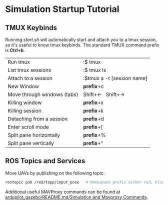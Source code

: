 # Simulation Startup Tutorial

## TMUX Keybinds

Running *start.sh* will automatically start and attach you to a tmux session, so it's useful to know tmux keybinds. 
The standard TMUX command prefix is **Ctrl+b**.

| | |
| :--        |         :-- |
| Run tmux | :$ tmux |
| List tmux sessions | :$ tmux ls |
| Attach to a session | :$tmux a -t [session name] |
| New Window | **prefix**+c |
| Move through windows (tabs) | Shift+&larr; &nbsp; Shift+&rarr;|
| Killing window | **prefix**+x |
| Killing session | **prefix**+k |
| Detaching from a session | **prefix**+d |
| Enter scroll mode | **prefix**+[ |
| Split pane horizontally |  **prefix**+% |
| Split pane vertically | **prefix**+" |

## ROS Topics and Services

Move UAVs by publishing on the following topic:
```bash
rostopic pub /red/topp/input_pose   # Namespace prefix either red, blue or yellow
```

Additional useful MAVProxy commands can be found at [ardupilot_gazebo/README.md/Simulation and Mavproxy Commands](https://github.com/larics/ardupilot_gazebo/blob/larics-master/README.md#simulation-and-mavproxy-commands).